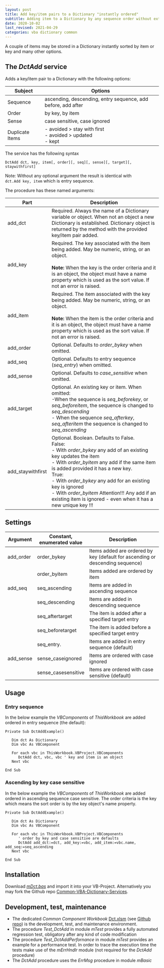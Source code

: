 ```yaml
---
layout: post
title: Add key/item pairs to a Dictionary "instantly ordered"
subtitle: Adding item to a Dictionary by any sequence order without extra sorting
date: 2020-10-02
last_revised: 2021-04-29
categories: vba dictionary common
---
```

A couple of items may be stored in a Dictionary instantly sorted by item or key and many other options.
<!--more-->

## The _DctAdd_ service
Adds a key/item pair to a Dictionary with the following options:

| Subject         | Options
| --------------- | ----------
| Sequence        | ascending, descending, entry sequence, add before, add after |
| Order           | by key, by item |
| Sense            | case sensitive, case ignored |
| Duplicate Items | - avoided > stay with first<br>- avoided > updated<br> - kept |

The service has the following syntax

`DctAdd dct, key, item[, order][, seq][, sense][, target][, staywithfirst]`

Note: Without any optional argument the result is identical with<br>`dct.Add key, item` which is entry sequence.

The procedure has these named arguments:

|       Part       |              Description                 |
| ---------------- | ---------------------------------------- |
| add_dct          |  	Required. Always the name of a Dictionary variable or object. When not an object a new Dictionary is established. Dictionary object  is returned by the method with the provided key/item pair added.|
| add_key          | Required. The key associated with the item being added. May be numeric, string, or an object.<br><br>**Note:** When the key is the order criteria and it is an object, the object must have a name property which is used as the sort value. If not an error is raised.  |
| add_item          | Required. The item associated with the key being added. May be numeric, string, or an object.<br><br>**Note:** When the item is the order criteria and it is an object, the object must have a name property which is used as the sort value. If not an error is raised. |
| add_order         | Optional. Defaults to _order\_bykey_ when omitted. |
| add_seq           | Optional. Defaults to entry sequence (_seq\_entry_) when omitted. |
| add_sense         | Optional. Defaults to _case\_sensitive_ when omitted.|
| add_target        | Optional. An existing key or item. When omitted:<br>-When the sequence is _seq\_beforekey_, or _seq\_beforeitem_, the sequence is changed to _seq\_descending_<br>- When the sequence  _seq\_afterkey_, _seq\_afteritem_ the sequence is changed to _seq\_ascending_ |
| add_staywithfirst | Optional. Boolean. Defaults to False.<br>False:<br>- With _order\_bykey_ any add of an existing key updates the item<br>- With _order\_byitem_ any add if the same item is added provided it has a new key.<br>True:<br>- With _order\_bykey_ any add for an existing key is ignored<br>- With _order\_byitem_ Attention!!! Any add if an existing item is ignored - even when it has a new unique key !!!|

## Settings

|  Argument |      Constant,<br> enumerated value      | Description                                      |
| --------- | ------------------- | ------------------------------------------------ |
| add_order | order_bykey         | Items added are ordered by key (default for ascending or descending sequence)|
|           | order_byitem        | Items added are ordered by item                  |
| add_seq   | seq_ascending       | Items are added in ascending sequence            |
|           | seq_descending      | Items are added in descending sequence           |
|           | seq_aftertarget     | The item is added after a specified target entry |
|           | seq_beforetarget    | The item is added before a specified target entry|
|           | seq_entry.          | Items are added in entry sequence (default)      | 
| add_sense | sense_caseignored   | Items are ordered with case ignored              |
|           | sense_casesensitive | Items are ordered with case sensitive (default)  |


## Usage
### Entry sequence
In the below example the _VBComponents_ of _ThisWorkbook_ are added ordered in entry sequence (the default):
```vbscript
Private Sub DctAddExample()

   Dim dct As Dictionary
   Dim vbc As VBComponent
   
   For each vbc in ThisWorkbook.VBProject.VBComponents
      DctAdd dct, vbc, vbc ' key and item is an object       
   Next vbc
   
End Sub
```
### Ascending by key case sensitive
In the below example the _VBComponents_ of _ThisWorkbook_ are added ordered in ascending sequence case sensitive. The order criteria is the key which means the sort order is by the key object's name property.
```vbscript
Private Sub DctAddExample()

   Dim dct As Dictionary
   Dim vbc As VBComponent
   
   For each vbc in ThisWorkbook.VBProject.VBComponents
      ' order by key and case sensitive are defaults
      DctAdd add_dct:=dct, add_key:=vbc, add_item:=vbc.name, add_seq:=seq_ascending 
   Next vbc
   
End Sub
```
## Installation
Download [_mDct.bas_][1] and import it into your VB-Project. Alternatively you may fork the Github repo [Common-VBA-Dictionary-Services][3].

## Development, test, maintenance
- The dedicated _Common Component Workbook_ [Dct.xlsm][2] (see [Github repo][3]) is the development, test, and maintenance environment.
- The procedure _Test\_DctAdd_ in module _mTest_ provides a fully automated regression test, obligatory after any kind of code modification
- The procedure _Test\_DctAddPerfornance_ in module _mTest_ provides an example for a performance test. In order to trace the execution time the tests make use of  the _mErrHndlr_ module (not required for the _DctAdd_ procedure)
- The _DctAdd_ procedure uses the _ErrMsg_ procedure in module _mBasic_


[1]:https://gitcdn.link/repo/warbe-maker/Common-VBA-Dictionary-Procedures/master/source/mDct.bas
[2]:https://gitcdn.link/repo/warbe-maker/Common-VBA-Dictionary-Procedures/master/Dct.xlsm
[3]:https://github.com/warbe-maker/Common-VBA-Dictionary-Services